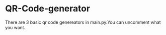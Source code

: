 # QR-Code-generator

There are 3 basic qr code genereators in main.py.You can uncomment what you want.
